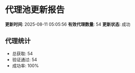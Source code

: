# 代理池更新报告

**更新时间**: 2025-08-11 05:05:56
**有效代理数量**: 54
**更新状态**:  成功

## 代理统计
- 总获取: 54
- 验证通过: 54
- 成功率: 100%
